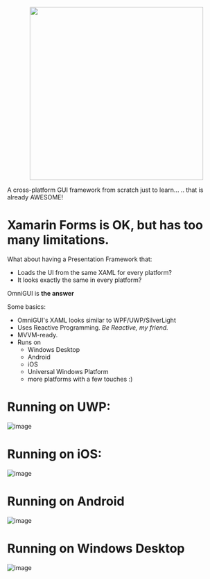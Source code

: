 <p align="center">
   <img src="https://user-images.githubusercontent.com/3109851/27378287-b36fe52c-5677-11e7-8c1f-ccf3e202a68c.png" width="400">
</p>

A cross-platform GUI framework from scratch just to learn...
.. that is already AWESOME!

# Xamarin Forms is OK, but has too many limitations.

What about having a Presentation Framework that:
- Loads the UI from the same XAML for every platform?
- It looks exactly the same in every platform?

OmniGUI is **the answer**

Some basics:
- OmniGUI's XAML looks similar to WPF/UWP/SilverLight 
- Uses Reactive Programming. *Be Reactive, my friend.*
- MVVM-ready.
- Runs on 
   - Windows Desktop
   - Android
   - iOS
   - Universal Windows Platform
   - more platforms with a few touches :)

# Running on UWP:
![image](https://user-images.githubusercontent.com/3109851/27380411-3dacbdd0-567f-11e7-8c5c-a5355cedd40e.png)

# Running on iOS:
![image](https://user-images.githubusercontent.com/3109851/27380697-785c316c-5680-11e7-9012-9361137be4e0.png)

# Running on Android
![image](https://user-images.githubusercontent.com/3109851/27380899-303c6784-5681-11e7-9cad-157049f62cdd.png)

# Running on Windows Desktop
![image](https://user-images.githubusercontent.com/3109851/27381035-93eba22c-5681-11e7-9075-3f040e30f5f1.png)
